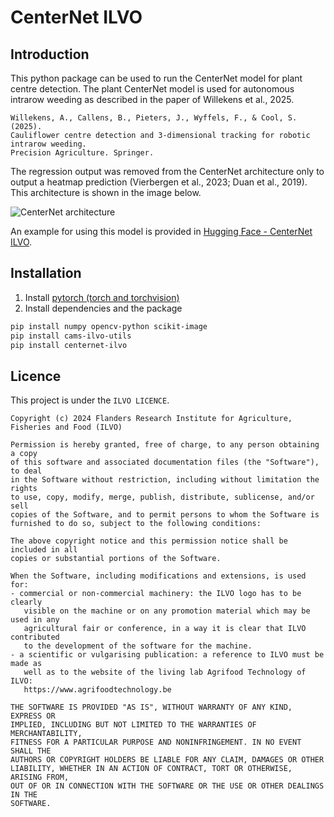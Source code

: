 # CenterNet ILVO

## Introduction

This python package can be used to run the CenterNet model for plant centre detection.
The plant CenterNet model is used for autonomous intrarow weeding as described in the paper of Willekens et al., 2025.

```
Willekens, A., Callens, B., Pieters, J., Wyffels, F., & Cool, S. (2025). 
Cauliflower centre detection and 3-dimensional tracking for robotic intrarow weeding. 
Precision Agriculture. Springer.
 ```

The regression output was removed from the CenterNet architecture only to output a heatmap prediction (Vierbergen et al., 2023; Duan et al., 2019).
This architecture is shown in the image below.

![CenterNet architecture](./centernet_architecture.svg "CenterNet architecture")

An example for using this model is provided in [Hugging Face - CenterNet ILVO](https://huggingface.co/axelwillekens/centernet_ilvo).

## Installation

1. Install [pytorch (torch and torchvision)](https://pytorch.org/get-started/locally/)
2. Install dependencies and the package
```bash
pip install numpy opencv-python scikit-image
pip install cams-ilvo-utils
pip install centernet-ilvo
``` 

## Licence

This project is under the ``ILVO LICENCE``.

```
Copyright (c) 2024 Flanders Research Institute for Agriculture, Fisheries and Food (ILVO)

Permission is hereby granted, free of charge, to any person obtaining a copy
of this software and associated documentation files (the "Software"), to deal
in the Software without restriction, including without limitation the rights
to use, copy, modify, merge, publish, distribute, sublicense, and/or sell
copies of the Software, and to permit persons to whom the Software is
furnished to do so, subject to the following conditions:

The above copyright notice and this permission notice shall be included in all
copies or substantial portions of the Software.

When the Software, including modifications and extensions, is used for:
- commercial or non-commercial machinery: the ILVO logo has to be clearly
   visible on the machine or on any promotion material which may be used in any
   agricultural fair or conference, in a way it is clear that ILVO contributed
   to the development of the software for the machine.
- a scientific or vulgarising publication: a reference to ILVO must be made as
   well as to the website of the living lab Agrifood Technology of ILVO:
   https://www.agrifoodtechnology.be

THE SOFTWARE IS PROVIDED "AS IS", WITHOUT WARRANTY OF ANY KIND, EXPRESS OR
IMPLIED, INCLUDING BUT NOT LIMITED TO THE WARRANTIES OF MERCHANTABILITY,
FITNESS FOR A PARTICULAR PURPOSE AND NONINFRINGEMENT. IN NO EVENT SHALL THE
AUTHORS OR COPYRIGHT HOLDERS BE LIABLE FOR ANY CLAIM, DAMAGES OR OTHER
LIABILITY, WHETHER IN AN ACTION OF CONTRACT, TORT OR OTHERWISE, ARISING FROM,
OUT OF OR IN CONNECTION WITH THE SOFTWARE OR THE USE OR OTHER DEALINGS IN THE
SOFTWARE.
```